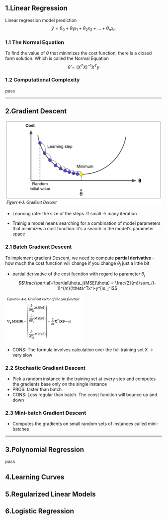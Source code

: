 ## 1.Linear Regression
Linear regression model prediction
$$\hat{y}  = \theta_{0} + \theta_{1}x_1 + \theta_{2}x_2 + ... + \theta_{n}x_n$$
### 1.1 The Normal Equation
To find the value of $\theta$ that minimizes the cost function, there is a closed form solution. Which is  called the Normal Equation
$$\hat{\theta} = (X^{T}X)^{-1} X^{T}y$$
### 1.2 Computational Complexity
pass

----
## 2.Gradient Descent
![](./img/4.3.png)

- Learning rate: the size of the steps. If small -> many iteration

- Trainig a model neans searching for a combination of model parameters that minimizes a cost function: it's a search in the model's parameter space

### 2.1 Batch Gradient Descent
To implement gradient Descent, we need to compute **partial derivative** - how much the cost function will change if you change $\theta_j$ just a little bit

- partial derivative of the cost fucntion with regard to parameter $\theta_j$
$$\frac{\partial}{\partial\theta_j}MSE(\theta) = \frac{2}{m}\sum_{i-1}^{m}(\theta^Tx^i-y^i)s_j^i$$

<img src="./img/4.6.png" width="250" >

- CONS: The formula involves calculation over the full training set X -> very slow

### 2.2 Stochastic Gradient Descent
- Pick a random instance in the training set at every step and computes the gradients base only on the single instance
- PROS: faster than batch
- CONS: Less regular than batch. The const function will bounce up and down

### 2.3 Mini-batch Gradient Descent
- Computes the gradients on small random sets of instances called mini-batches

----

## 3.Polynomial Regression
pass

## 4.Learning Curves

## 5.Regularized Linear Models

## 6.Logistic Regression